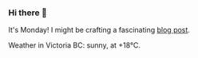 ### Hi there :wave:

It's Monday! I might be crafting a fascinating [blog post](https://benjaminwuethrich.dev).

Weather in Victoria BC: sunny, at +18°C.

